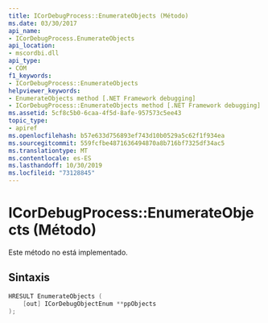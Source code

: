 ```yaml
---
title: ICorDebugProcess::EnumerateObjects (Método)
ms.date: 03/30/2017
api_name:
- ICorDebugProcess.EnumerateObjects
api_location:
- mscordbi.dll
api_type:
- COM
f1_keywords:
- ICorDebugProcess::EnumerateObjects
helpviewer_keywords:
- EnumerateObjects method [.NET Framework debugging]
- ICorDebugProcess::EnumerateObjects method [.NET Framework debugging]
ms.assetid: 5cf8c5b0-6caa-4f5d-8afe-957573c5ee43
topic_type:
- apiref
ms.openlocfilehash: b57e633d756893ef743d10b0529a5c62f1f934ea
ms.sourcegitcommit: 559fcfbe4871636494870a8b716bf7325df34ac5
ms.translationtype: MT
ms.contentlocale: es-ES
ms.lasthandoff: 10/30/2019
ms.locfileid: "73128845"
---
```

# <a name="icordebugprocessenumerateobjects-method"></a>ICorDebugProcess::EnumerateObjects (Método)
Este método no está implementado.  
  
## <a name="syntax"></a>Sintaxis  
  
```cpp  
HRESULT EnumerateObjects (  
    [out] ICorDebugObjectEnum **ppObjects  
);  
```
